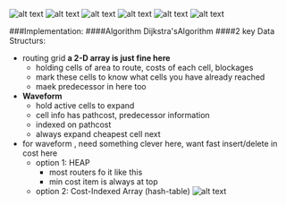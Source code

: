 ![alt text](https://github.com/lvang5378/Physical-Design-Note/blob/master/placement/pics/routing11.PNG)
![alt text](https://github.com/lvang5378/Physical-Design-Note/blob/master/placement/pics/routing12.PNG)
![alt text](https://github.com/lvang5378/Physical-Design-Note/blob/master/placement/pics/routing13.PNG)
![alt text](https://github.com/lvang5378/Physical-Design-Note/blob/master/placement/pics/routing14.PNG)
![alt text](https://github.com/lvang5378/Physical-Design-Note/blob/master/placement/pics/routing15.PNG)
![alt text](https://github.com/lvang5378/Physical-Design-Note/blob/master/placement/pics/routing16.PNG)


###Implementation:
####Algorithm 
Dijkstra'sAlgorithm
####2 key Data Structurs:
- routing grid **a 2-D array is just fine here**
  - holding cells of area to route, costs of each cell, blockages
  - mark these cells to know what cells you have already reached
  - maek predecessor in here too
- **Waveform**  
  - hold active cells to expand
  - cell info has pathcost, predecessor information
  - indexed on pathcost
  - always expand cheapest cell next
- for waveform , need something clever here, want fast insert/delete in cost here
  - option 1: HEAP
    - most routers fo it like this
    - min cost item is always at top
  - option 2: Cost-Indexed Array (hash-table)
![alt text](https://github.com/lvang5378/Physical-Design-Note/blob/master/placement/pics/routing17.PNG)

